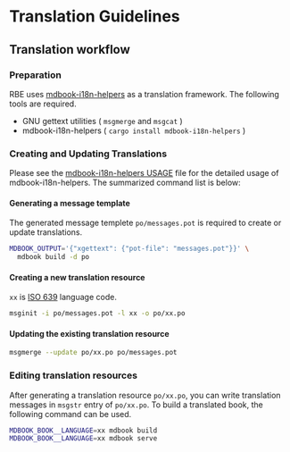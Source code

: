# Translation Guidelines

## Translation workflow

### Preparation

RBE uses [mdbook-i18n-helpers](https://github.com/google/mdbook-i18n-helpers) as a translation framework.
The following tools are required.

* GNU gettext utilities ( `msgmerge` and `msgcat` )
* mdbook-i18n-helpers ( `cargo install mdbook-i18n-helpers` )

### Creating and Updating Translations

Please see the [mdbook-i18n-helpers USAGE](https://github.com/google/mdbook-i18n-helpers/blob/main/i18n-helpers/USAGE.md) file for the detailed usage of mdbook-i18n-helpers.
The summarized command list is below:

#### Generating a message template

The generated message templete `po/messages.pot` is required to create or update translations.

```bash
MDBOOK_OUTPUT='{"xgettext": {"pot-file": "messages.pot"}}' \
  mdbook build -d po
```

#### Creating a new translation resource

`xx` is [ISO 639](https://en.wikipedia.org/wiki/List_of_ISO_639-1_codes) language code.

```bash
msginit -i po/messages.pot -l xx -o po/xx.po
```

#### Updating the existing translation resource

```bash
msgmerge --update po/xx.po po/messages.pot
```

### Editing translation resources

After generating a translation resource `po/xx.po`, you can write translation messages in `msgstr` entry of `po/xx.po`.
To build a translated book, the following command can be used.

```bash
MDBOOK_BOOK__LANGUAGE=xx mdbook build
MDBOOK_BOOK__LANGUAGE=xx mdbook serve
```
